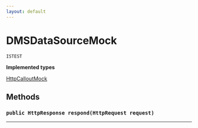 ```yaml
---
layout: default
---
```

# DMSDataSourceMock

`ISTEST`

**Implemented types**

[HttpCalloutMock](HttpCalloutMock)

## Methods
### `public HttpResponse respond(HttpRequest request)`
---
